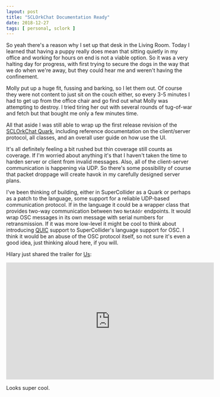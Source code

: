 ```yaml
---
layout: post
title: "SCLOrkChat Documentation Ready"
date: 2018-12-27
tags: [ personal, sclork ]
---
```


So yeah there's a reason why I set up that desk in the Living Room. Today I
learned that having a puppy really does mean that sitting quietly in my office
and working for hours on end is not a viable option. So it was a very halting
day for progress, with first trying to secure the dogs in the way that we do
when we're away, but they could hear me and weren't having the confinement.

Molly put up a huge fit, fussing and barking, so I let them out. Of course
they were not content to just sit on the couch either, so every 3-5 minutes
I had to get up from the office chair and go find out what Molly was attempting
to destroy. I tried tiring her out with several rounds of tug-of-war and fetch
but that bought me only a few minutes time.

All that aside I was still able to wrap up the first release revision of the
[SCLOrkChat Quark](https://github.com/lnihlen/SCLOrkChat), including reference
documentation on the client/server protocol, all classes, and an overall user
guide on how use the UI.

It's all definitely feeling a bit rushed but thin coverage still counts as
coverage. If I'm worried about anything it's that I haven't taken the time
to harden server or client from invalid messages. Also, all of the client-server
communication is happening via UDP. So there's some possibility of course that
packet droppage will create havok in my carefully designed server plans.

I've been thinking of building, either in SuperCollider as a Quark or perhaps
as a patch to the language, some support for a reliable UDP-based communication
protocol. If in the language it could be a wrapper class that provides two-way
communication between two `NetAddr` endpoints. It would wrap OSC messages in
its own message with serial numbers for retransmission. If it was more low-level
it might be cool to think about introducing
[QUIC](https://en.wikipedia.org/wiki/QUIC) support to SuperCollider's language
support for OSC. I think it would be an abuse of the OSC protocol itself, so
not sure it's even a good idea, just thinking aloud here, if you will.

Hilary just shared the trailer for
[Us](https://en.wikipedia.org/wiki/Us_%282019_film%29):

<iframe width="560" height="315" src="https://www.youtube.com/embed/hNCmb-4oXJA" frameborder="0" allow="accelerometer; autoplay; encrypted-media; gyroscope; picture-in-picture" allowfullscreen></iframe>

Looks super cool.

